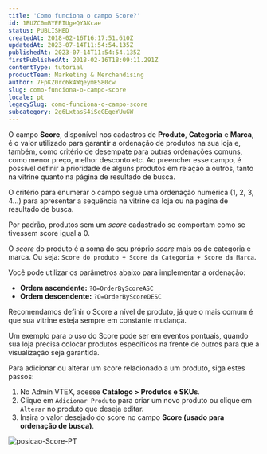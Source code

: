 ```yaml
---
title: 'Como funciona o campo Score?'
id: 1BUZC0mBYEEIUgeQYAKcae
status: PUBLISHED
createdAt: 2018-02-16T16:17:51.610Z
updatedAt: 2023-07-14T11:54:54.135Z
publishedAt: 2023-07-14T11:54:54.135Z
firstPublishedAt: 2018-02-16T18:09:11.291Z
contentType: tutorial
productTeam: Marketing & Merchandising
author: 7FpKZ0rc6k4WqeymES80cw
slug: como-funciona-o-campo-score
locale: pt
legacySlug: como-funciona-o-campo-score
subcategory: 2g6LxtasS4iSeGEqeYUuGW
---
```


O campo __Score__, disponível nos cadastros de __Produto__, __Categoria__ e __Marca__, é o valor utilizado para garantir a ordenação de produtos na sua loja e, também, como critério de desempate para outras ordenações comuns, como menor preço, melhor desconto etc. Ao preencher esse campo, é possível definir a prioridade de alguns produtos em relação a outros, tanto na vitrine quanto na página de resultado de busca.

O critério para enumerar o campo segue uma ordenação numérica (1, 2, 3, 4…) para apresentar a sequência na vitrine da loja ou na página de resultado de busca. 

Por padrão, produtos sem um *score* cadastrado se comportam como se tivessem score igual a 0.

O *score* do produto é a soma do seu próprio *score* mais os de categoria e marca. Ou seja: `Score do produto + Score da Categoria + Score da Marca`.

Você pode utilizar os parâmetros abaixo para implementar a ordenação:

- __Ordem ascendente:__ `?O=OrderByScoreASC`
- __Ordem descendente:__ `?O=OrderByScoreDESC`

Recomendamos definir o Score a nível de produto, já que o mais comum é que sua vitrine esteja sempre em constante mudança.

Um exemplo para o uso do Score pode ser em eventos pontuais, quando sua loja precisa colocar produtos específicos na frente de outros para que a visualização seja garantida.

Para adicionar ou alterar um score relacionado a um produto, siga estes passos:

1. No Admin VTEX, acesse **Catálogo > Produtos e SKUs**.
2. Clique em `Adicionar Produto` para criar um novo produto ou clique em `Alterar` no produto que deseja editar.
3. Insira o valor desejado do score no campo **Score (usado para ordenação de busca)**.

![posicao-Score-PT](//images.ctfassets.net/alneenqid6w5/6SGu9GBtxou7sLg5rM59vl/f02f302fc3de0346b7ec9d794c413da3/Screenshot_6.png)

